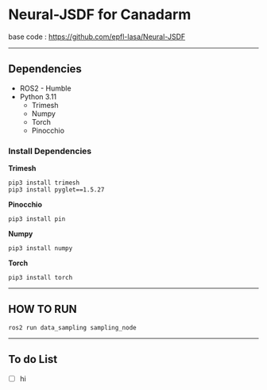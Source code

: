 # Neural-JSDF for Canadarm
base code : https://github.com/epfl-lasa/Neural-JSDF

- - -
## Dependencies
* ROS2 - Humble
* Python 3.11
  * Trimesh
  * Numpy
  * Torch
  * Pinocchio
### Install Dependencies
**Trimesh**
```
pip3 install trimesh
pip3 install pyglet==1.5.27
```

**Pinocchio**
```
pip3 install pin
```

**Numpy**
```
pip3 install numpy
```

**Torch**
```
pip3 install torch
```
- - -
## HOW TO RUN
```
ros2 run data_sampling sampling_node
```

- - -
## To do List
-[ ] hi
